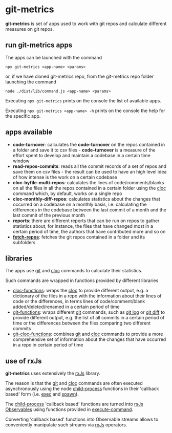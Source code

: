 # git-metrics

**git-metrics** is set of apps used to work with git repos and calculate different measures on git repos.

## run git-metrics apps

The apps can be launched with the command

`npx git-metrics <app-name> <params>`

or, if we have cloned git-metrics repo, from the git-metrics repo folder launching the command

`node ./dist/lib/command.js <app-name> <params>`

Executing `npx git-metrics` prints on the console the list of available apps.

Executing `npx git-metrics <app-name> -h` prints on the console the help for the specific app.

## apps available
- **code-turnover**: calculates the **code-turnover** on the repos contained in a folder and save it to csv files - **code-turnover** is a measure of the effort spent to develop and maintain a codebase in a certain time window
- **read-repos-commits**: reads all the commit records of a set of repos and save them on csv files - the result can be used to have an high level idea of how intense is the work on a certain codebase
- **cloc-byfile-multi-repos**: calculates the lines of code/comments/blanks on all the files in all the repos contained in a certain folder using the [cloc](https://github.com/AlDanial/cloc) command which, by default, works on a single repo
- **cloc-monthly-diff-repos**: calculates statistics about the changes that occurred on a codebase on a monthly basis, i.e. calculating the differences in the codebase between the last commit of a month and the last commit of the previous month
- **reports**: there are different reports that can be run on repos to gather statistics about, for instance, the files that have changed most in a certain period of time, the authors that have contributed more and so on
- [**fetch-repos**](./src/apps/fetch-repos/README.md): fetches the git repos contained in a folder and its subfolders

## libraries
The apps use [git](https://git-scm.com/) and [cloc](https://github.com/AlDanial/cloc) commands to calculate their statistics.

Such commands are wrapped in functions provided by different libraries
- [cloc-functions](./src/cloc-functions/readme.md): wraps the [cloc](https://github.com/AlDanial/cloc) to provide different output, e.g. a dictionary of the files in a repo with the information about their lines of code or the differences, in terms lines of code/comment/blank added/deleted/renamed in a certain period of time
- [git-functions](./src/git-functions/): wraps different [git](https://git-scm.com/) commands, such as [git log](https://git-scm.com/docs/git-log) or [git diff](https://git-scm.com/docs/git-diff) to provide different output, e.g. the list of all commits in a certain period of time or the differences between the files comparing two different commits
- [git-cloc-functions](./src/git-cloc-functions/README.md): combines [git](https://git-scm.com/) and [cloc](https://github.com/AlDanial/cloc) commands to provide a more comprehensive set of information about the changes that have occurred in a repo in certain period of time

## use of rxJs 
**git-metrics** uses extensively the [rxJs](https://rxjs.dev/) library.

The reason is that the [git](https://git-scm.com/) and [cloc](https://github.com/AlDanial/cloc) commands are often executed asynchronously using the node [child-process](https://nodejs.org/api/child_process.html) functions in their 'callback based' form (i.e. [exec](https://nodejs.org/api/child_process.html#child_processexeccommand-options-callback) and [spawn](https://nodejs.org/api/child_process.html#child_processspawncommand-args-options)).

The [child-process](https://nodejs.org/api/child_process.html) 'callback based' functions are turned into [rsJs Observables](https://rxjs.dev/guide/observable) using functions provided in [execute-command](./src/tools/execute-command/).

Converting 'callback based' functions into Observable streams allows to conveniently manipulate such streams via [rxJs](https://rxjs.dev/) operators.